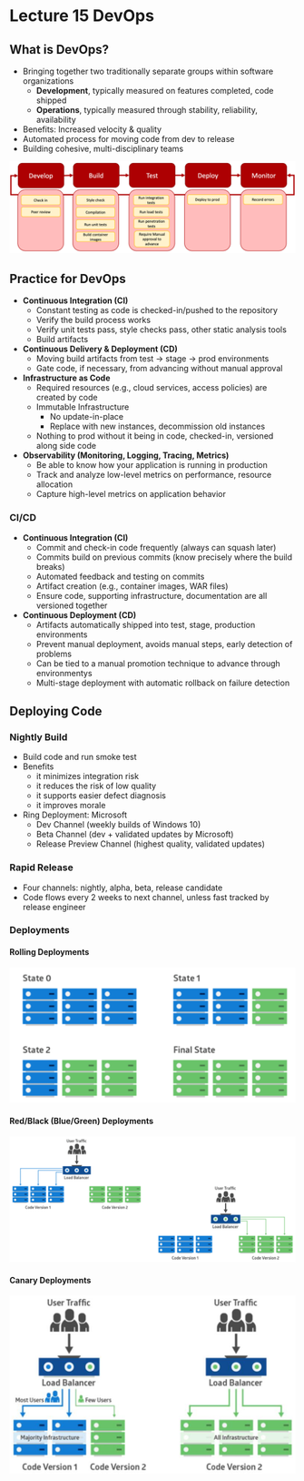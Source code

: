 # Lecture 15 DevOps

## What is DevOps?

* Bringing together two traditionally separate groups within software organizations
  * **Development**, typically measured on features completed, code shipped
  * **Operations**, typically measured through stability, reliability, availability
* Benefits: Increased velocity & quality
* Automated process for moving code from dev to release
* Building cohesive, multi-disciplinary teams

![devops_pipeline](images/lecture15-devops/devops_pipeline.png)

## Practice for DevOps

* **Continuous Integration (CI)**
  * Constant testing as code is checked-in/pushed to the repository
  * Verify the build process works
  * Verify unit tests pass, style checks pass, other static analysis tools
  * Build artifacts
* **Continuous Delivery & Deployment (CD)**
  * Moving build artifacts from test -> stage -> prod environments
  * Gate code, if necessary, from advancing without manual approval
* **Infrastructure as Code**
  * Required resources (e.g., cloud services, access policies) are created by code
  * Immutable Infrastructure
    * No update-in-place
    * Replace with new instances, decommission old instances
  * Nothing to prod without it being in code, checked-in, versioned along side code
* **Observability (Monitoring, Logging, Tracing, Metrics)**
  * Be able to know how your application is running in production
  * Track and analyze low-level metrics on performance, resource allocation
  * Capture high-level metrics on application behavior

### CI/CD

* **Continuous Integration (CI)**
  * Commit and check-in code frequently (always can squash later)
  * Commits build on previous commits (know precisely where the build breaks)
  * Automated feedback and testing on commits
  * Artifact creation (e.g., container images, WAR files)
  * Ensure code, supporting infrastructure, documentation are all versioned together
* **Continuous Deployment (CD)**
  * Artifacts automatically shipped into test, stage, production environments
  * Prevent manual deployment, avoids manual steps, early detection of problems
  * Can be tied to a manual promotion technique to advance through environmentys
  * Multi-stage deployment with automatic rollback on failure detection

## Deploying Code

### Nightly Build

* Build code and run smoke test
* Benefits
  * it minimizes integration risk
  * it reduces the risk of low quality
  * it supports easier defect diagnosis
  * it improves morale
* Ring Deployment: Microsoft
  * Dev Channel (weekly builds of Windows 10)
  * Beta Channel (dev + validated updates by Microsoft)
  * Release Preview Channel (highest quality, validated updates)

### Rapid Release

* Four channels: nightly, alpha, beta, release candidate
* Code flows every 2 weeks to next channel, unless fast tracked by release engineer

### Deployments

#### Rolling Deployments

![rolling_deployments](images/lecture15-devops/rolling_deployments.png)

#### Red/Black (Blue/Green) Deployments

![red_black_deployments](images/lecture15-devops/red_black_deployments.png)

#### Canary Deployments

![canary_deployments](images/lecture15-devops/canary_deployments.png)

